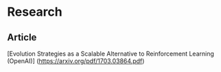 # Research

## Article

[Evolution Strategies as a Scalable Alternative to Reinforcement Learning (OpenAI)] (https://arxiv.org/pdf/1703.03864.pdf)
